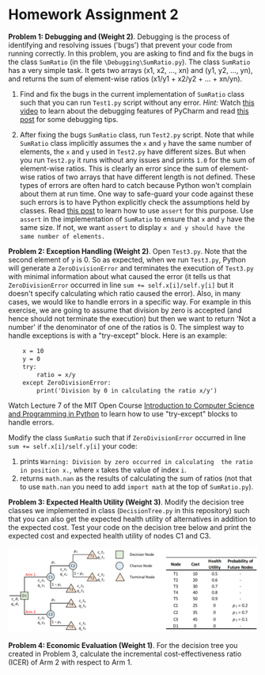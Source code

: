 # Homework Assignment 2

**Problem 1: Debugging and  (Weight 2)**. Debugging is the process of 
identifying and resolving issues ('bugs') that prevent your code from running correctly.
In this problem, you are asking to find and fix the bugs 
in the class `SumRatio` (in the file `\Debugging\SumRatio.py`). The class `SumRatio` has a very simple task. It gets two arrays 
(x1, x2, ..., xn) and (y1, y2, ..., yn), and returns the sum of element-wise ratios 
(x1/y1 + x2/y2 + ... + xn/yn). 

1. Find and fix the bugs in the current implementation of `SumRatio` class
such that you can run `Test1.py` script without any error. 
*Hint:* Watch [this video](https://www.youtube.com/watch?v=QJtWxm12Eo0) 
to learn about the debugging features of PyCharm and read 
[this post](https://blog.hartleybrody.com/debugging-code-beginner/) for
some debugging tips. 

2. After fixing the bugs `SumRatio` class, run `Test2.py` script. 
Note that while `SumRatio` class implicitly assumes the `x` and `y` have the same
number of elements, the `x` and `y` used in `Test2.py` have different sizes. 
But when you run `Test2.py` it runs without any issues and prints `1.0` 
for the sum of element-wise ratios. 
This is clearly an error since the sum of element-wise ratios of 
two arrays that have different length is not defined. 
These types of errors are often hard to catch because Python won't complain 
about them at run time. 
One way to safe-guard your code against 
these such errors is to have Python explicitly check the assumptions
held by classes. Read [this post](https://www.programiz.com/python-programming/assert-statement)
 to learn how to use `assert` for this purpose. 
 Use `assert` in the implementation of `SumRatio` to ensure 
 that `x` and `y` have the same size. If not, we want `assert` to display
 `x and y should have the same number of elements.`

**Problem 2: Exception Handling (Weight 2)**. Open `Test3.py`. Note that the second element of `y` is 0. So as expected, 
when we run `Test3.py`, Python will generate a `ZeroDivisionError` and terminates 
the execution of `Test3.py` with minimal information about what caused 
the error (it tells us that `ZeroDivisionError` occurred in line
 `sum += self.x[i]/self.y[i]` but it doesn't specify calculating which
 ratio caused the error). Also, in many cases, we would like to 
 handle errors in a specific way. For example in this exercise, we are going to 
 assume that division by zero is accepted (and hence should not terminate 
 the execution) but then we want to return 'Not a number' if the denominator of
 one of the ratios is 0. 
 The simplest way to handle exceptions is with a "try-except" block. 
 Here is an example:
 
    
        x = 10
        y = 0
        try:
            ratio = x/y
        except ZeroDivisionError:
            print('Division by 0 in calculating the ratio x/y')

Watch Lecture 7 of the MIT Open Course
 [Introduction to Computer Science and Programming in Python](https://ocw.mit.edu/courses/electrical-engineering-and-computer-science/6-0001-introduction-to-computer-science-and-programming-in-python-fall-2016/lecture-videos/lecture-7-testing-debugging-exceptions-and-assertions/)
 to learn how to use "try-except" blocks to handle errors. 
            
Modify the class `SumRatio` such that if `ZeroDivisionError` occurred in line
 `sum += self.x[i]/self.y[i]` your code:
  1. prints `Warning: Division by zero occurred in calculating 
  the ratio in position x.`, where `x` takes the value of index `i`. 
  2. returns `math.nan` as the results of calculating the sum of ratios (not that to use `math.nan` you need to add `import math` at the
  top of `SumRatio.py`). 



**Problem 3: Expected Health Utility (Weight 3)**. 
Modify the decision tree classes we implemented in class 
(`DecisionTree.py` in this repository) such that 
you can also get the expected health utility of alternatives in addition to 
the expected cost. Test your code on the decision tree below and 
print the expected cost and expected health utility of nodes C1 and C3. 

![Alt text](DecisionTree/DecisionTree.png?raw=true "Test")


 **Problem 4: Economic Evaluation (Weight 1)**.
 For the decision tree you created in Problem 3, calculate the incremental cost-effectiveness ratio (ICER) of Arm 2 
 with respect to Arm 1.  
